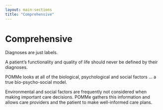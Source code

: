 ```yaml
---
layout: main-sections
title: "Comprehensive"
---
```


# Comprehensive

Diagnoses are just labels.

A patient’s functionality and quality of life should never be defined by their diagnoses.

POMMe looks at all of the biological, psychological and social factors … a true bio-psycho-social model.

Environmental and social factors are frequently not considered when making important
care decisions. POMMe gathers this information and allows care providers and the patient to make well-informed care plans.
